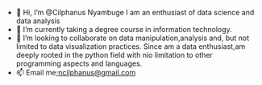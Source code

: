 - 👋 Hi, I’m @Cilphanus Nyambuge
  I am an enthusiast of data science and data analysis 
- 🌱 I’m currently taking a degree course in information technology. 
- 💞️ I’m looking to collaborate on data manipulation,analysis and, but not limited to data visualization practices.
   Since am a data enthusiast,am deeply rooted in the python field with nio limitation to other programming aspects and languages. 
- 📫 Email me;ncilphanus@gmail.com 
